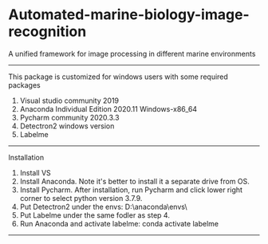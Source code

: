 # Automated-marine-biology-image-recognition
A unified framework for image processing in different marine environments
*************************************************************************************
This package is customized for windows users with some required packages
1. Visual studio community 2019
2. Anaconda Individual Edition 2020.11 Windows-x86_64
3. Pycharm community 2020.3.3
4. Detectron2 windows version
5. Labelme
**************************************************************************************
Installation
1. Install VS
2. Install Anaconda. Note it's better to install it a separate drive from OS.
3. Install Pycharm. After installation, run Pycharm and click lower right corner to 
   select python version 3.7.9. 
4. Put Detectron2 under the envs: D:\anaconda\envs\
5. Put Labelme under the same fodler as step 4.
6. Run Anaconda and activate labelme: conda activate labelme
**************************************************************************************
